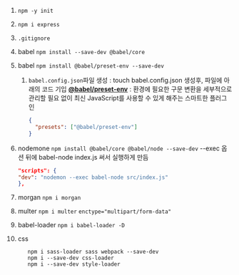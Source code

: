 1. `npm -y init`
2. `npm i express`
3. `.gitignore`
4. babel `npm install --save-dev @babel/core`
5. babel `npm install @babel/preset-env --save-dev`

   1. `babel.config.json`파일 생성 : touch babel.config.json
      생성후, 파일에 아래의 코드 기입
      [**@babel/preset-env**](https://babeljs.io/docs/en/babel-preset-env)
      : 환경에 필요한 구문 변환을 세부적으로 관리할 필요 없이 최신 JavaScript를 사용할 수 있게 해주는 스마트한 플러그인
      ```json
      {
        "presets": ["@babel/preset-env"]
      }
      ```

6. nodemone `npm install @babel/core @babel/node --save-dev`
   --exec 옵션 뒤에 babel-node index.js 써서 실행하게 만듬
   ```json
   "scripts": {
   "dev": "nodemon --exec babel-node src/index.js"
   },
   ```
7. morgan `npm i morgan`
8. multer `npm i multer`
   `enctype="multipart/form-data"`
9. babel-loader `npm i babel-loader -D`
10. css
    ```
       npm i sass-loader sass webpack --save-dev
       npm i --save-dev css-loader
       npm i --save-dev style-loader
    ```
